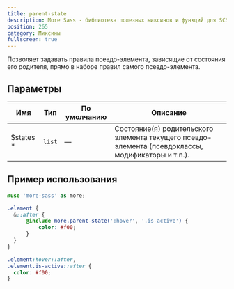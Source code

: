 ```yaml
---
title: parent-state
description: More Sass - библиотека полезных миксинов и функций для SCSS.
position: 265
category: Миксины
fullscreen: true
---
```


Позволяет задавать правила псевдо-элемента, зависящие от состояния его родителя, прямо в наборе правил самого псевдо-элемента.

## Параметры

| Имя                                         | Тип     | По умолчанию | Описание                                                                                          |
|---------------------------------------------|---------|--------------|---------------------------------------------------------------------------------------------------|
| $states <span class="text-red-600">*</span> | `list` | —           | Состояние(я) родительского элемента текущего псевдо-элемента (псевдоклассы, модификаторы и т.п.). |

## Пример использования

<code-group>

  <code-block label="SCSS" active>

  ```scss
  @use 'more-sass' as more;

  .element {
  	&::after {
  		@include more.parent-state(':hover', '.is-active') {
  			color: #f00;
  		}
  	}
  }
  ```

  </code-block>

  <code-block label="Результат">

  ```css
  .element:hover::after,
  .element.is-active::after {
  	color: #f00;
  }
  ```

  </code-block>

</code-group>
